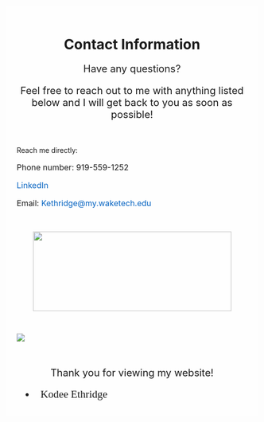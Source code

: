 <!DOCTYPE html>
<html>
<body>
	<div style="background-color: rgba(255, 255, 255, 0.8); padding: 20px;">
		<h1 style="text-align:center;">Contact Information</h1>
		<p style="text-align:center; font-size: 20px;">Have any questions?</p>
		<p style="text-align:center; font-size: 20px;">Feel free to reach out to me with anything listed below and I will get back to you as soon as possible!</p>
		<p>&nbsp;</p>
		<p>Reach me directly:</p>
		<p style="font-size: 16px;">Phone number: 919-559-1252</p>
		<p style="font-size: 16px;"><a href="https://www.linkedin.com/in/kodee-ethridge-9a6b38236/" style="text-decoration:none; color: #0563c1;">LinkedIn</a></p>
		<p style="font-size: 16px;">Email: <a href="mailto:Kethridge@my.waketech.edu" style="text-decoration:none; color: #0563c1;">Kethridge@my.waketech.edu</a></p>
		<p>&nbsp;</p>
		<p style="text-align:center;"><img src="https://myfiles.space/user_files/158453_f21fbf66f9dc7127/1683252630_contact-info/1683252630_contact-info-2.png" alt="" style="width:399px; height:160px;"></p>
		<p>&nbsp;</p>
		<p><img src="https://encrypted-tbn0.gstatic.com/images?q=tbn:ANd9GcQKCSlWbmZpCsVQFqLEzBpPeX0EDfIN9TQKjQ&usqp=CAU"></p>
		<p>&nbsp;</p>
		<p style="text-align:center; font-size: 20px;">Thank you for viewing my website!</p>
		<ul style="margin: 0pt; padding-left: 0pt;">
			<li style="margin-left: 27.9pt; margin-bottom: 8pt; line-height: 108%; padding-left: 8.1pt; font-family: serif; font-size: 16pt;"><span style="font-family: Calibri;">Kodee Ethridge</span></li>
		</ul>
	</div>
</body>
</html>
